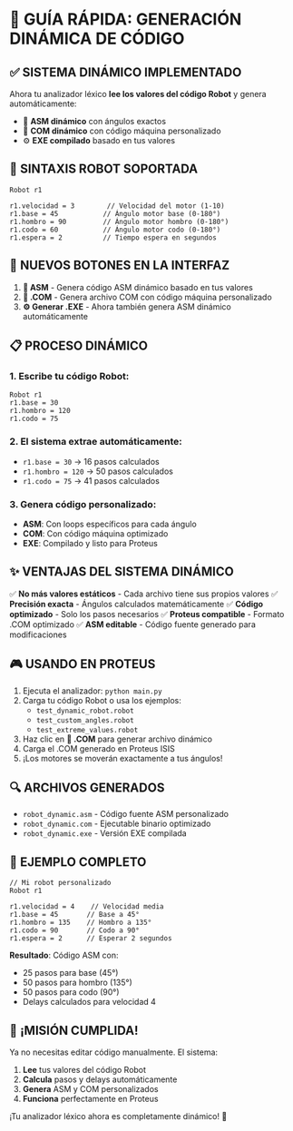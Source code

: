 # 🤖 GUÍA RÁPIDA: GENERACIÓN DINÁMICA DE CÓDIGO

## ✅ SISTEMA DINÁMICO IMPLEMENTADO

Ahora tu analizador léxico **lee los valores del código Robot** y genera automáticamente:
- 📝 **ASM dinámico** con ángulos exactos
- 📁 **COM dinámico** con código máquina personalizado  
- ⚙️ **EXE compilado** basado en tus valores

## 🎯 SINTAXIS ROBOT SOPORTADA

```robot
Robot r1

r1.velocidad = 3        // Velocidad del motor (1-10)
r1.base = 45           // Ángulo motor base (0-180°)
r1.hombro = 90         // Ángulo motor hombro (0-180°)
r1.codo = 60           // Ángulo motor codo (0-180°)
r1.espera = 2          // Tiempo espera en segundos
```

## 🚀 NUEVOS BOTONES EN LA INTERFAZ

1. **📝 ASM** - Genera código ASM dinámico basado en tus valores
2. **📁 .COM** - Genera archivo COM con código máquina personalizado
3. **⚙️ Generar .EXE** - Ahora también genera ASM dinámico automáticamente

## 📋 PROCESO DINÁMICO

### 1. Escribe tu código Robot:
```robot
Robot r1
r1.base = 30
r1.hombro = 120
r1.codo = 75
```

### 2. El sistema extrae automáticamente:
- `r1.base = 30` → 16 pasos calculados
- `r1.hombro = 120` → 50 pasos calculados  
- `r1.codo = 75` → 41 pasos calculados

### 3. Genera código personalizado:
- **ASM**: Con loops específicos para cada ángulo
- **COM**: Con código máquina optimizado
- **EXE**: Compilado y listo para Proteus

## ✨ VENTAJAS DEL SISTEMA DINÁMICO

✅ **No más valores estáticos** - Cada archivo tiene sus propios valores
✅ **Precisión exacta** - Ángulos calculados matemáticamente
✅ **Código optimizado** - Solo los pasos necesarios
✅ **Proteus compatible** - Formato .COM optimizado
✅ **ASM editable** - Código fuente generado para modificaciones

## 🎮 USANDO EN PROTEUS

1. Ejecuta el analizador: `python main.py`
2. Carga tu código Robot o usa los ejemplos:
   - `test_dynamic_robot.robot`
   - `test_custom_angles.robot`
   - `test_extreme_values.robot`
3. Haz clic en **📁 .COM** para generar archivo dinámico
4. Carga el .COM generado en Proteus ISIS
5. ¡Los motores se moverán exactamente a tus ángulos!

## 🔍 ARCHIVOS GENERADOS

- `robot_dynamic.asm` - Código fuente ASM personalizado
- `robot_dynamic.com` - Ejecutable binario optimizado
- `robot_dynamic.exe` - Versión EXE compilada

## 🤖 EJEMPLO COMPLETO

```robot
// Mi robot personalizado
Robot r1

r1.velocidad = 4    // Velocidad media
r1.base = 45       // Base a 45°
r1.hombro = 135    // Hombro a 135°
r1.codo = 90       // Codo a 90°
r1.espera = 2      // Esperar 2 segundos
```

**Resultado**: Código ASM con:
- 25 pasos para base (45°)
- 50 pasos para hombro (135°)  
- 50 pasos para codo (90°)
- Delays calculados para velocidad 4

## 🎯 ¡MISIÓN CUMPLIDA!

Ya no necesitas editar código manualmente. El sistema:
1. **Lee** tus valores del código Robot
2. **Calcula** pasos y delays automáticamente
3. **Genera** ASM y COM personalizados
4. **Funciona** perfectamente en Proteus

¡Tu analizador léxico ahora es completamente dinámico! 🚀
